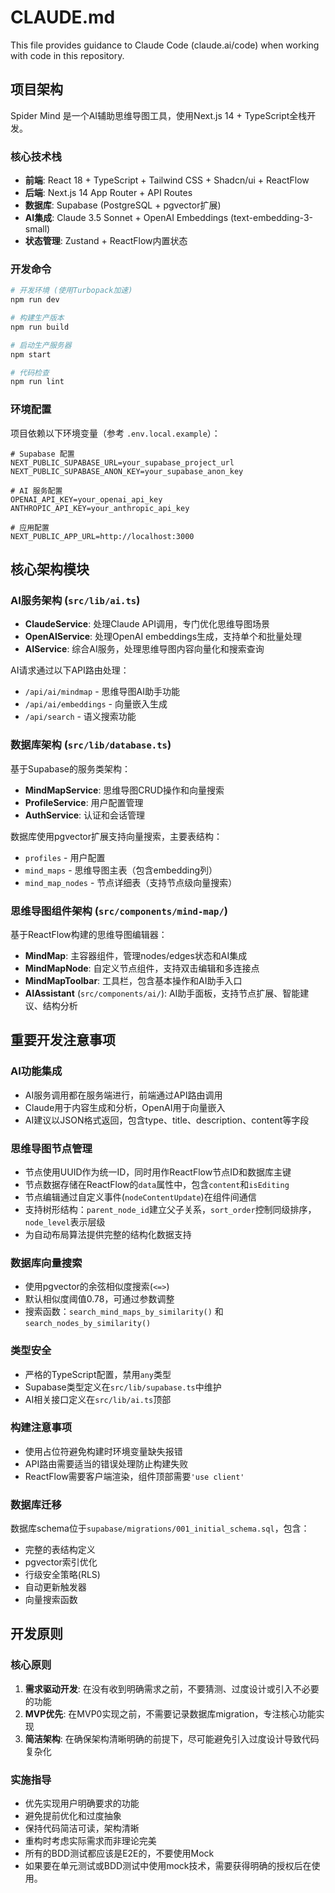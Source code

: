 # CLAUDE.md

This file provides guidance to Claude Code (claude.ai/code) when working with code in this repository.

## 项目架构

Spider Mind 是一个AI辅助思维导图工具，使用Next.js 14 + TypeScript全栈开发。

### 核心技术栈
- **前端**: React 18 + TypeScript + Tailwind CSS + Shadcn/ui + ReactFlow
- **后端**: Next.js 14 App Router + API Routes  
- **数据库**: Supabase (PostgreSQL + pgvector扩展)
- **AI集成**: Claude 3.5 Sonnet + OpenAI Embeddings (text-embedding-3-small)
- **状态管理**: Zustand + ReactFlow内置状态

### 开发命令

```bash
# 开发环境 (使用Turbopack加速)
npm run dev

# 构建生产版本
npm run build

# 启动生产服务器  
npm start

# 代码检查
npm run lint
```

### 环境配置

项目依赖以下环境变量（参考 `.env.local.example`）：

```env
# Supabase 配置
NEXT_PUBLIC_SUPABASE_URL=your_supabase_project_url
NEXT_PUBLIC_SUPABASE_ANON_KEY=your_supabase_anon_key

# AI 服务配置
OPENAI_API_KEY=your_openai_api_key  
ANTHROPIC_API_KEY=your_anthropic_api_key

# 应用配置
NEXT_PUBLIC_APP_URL=http://localhost:3000
```

## 核心架构模块

### AI服务架构 (`src/lib/ai.ts`)
- **ClaudeService**: 处理Claude API调用，专门优化思维导图场景
- **OpenAIService**: 处理OpenAI embeddings生成，支持单个和批量处理  
- **AIService**: 综合AI服务，处理思维导图内容向量化和搜索查询

AI请求通过以下API路由处理：
- `/api/ai/mindmap` - 思维导图AI助手功能
- `/api/ai/embeddings` - 向量嵌入生成  
- `/api/search` - 语义搜索功能

### 数据库架构 (`src/lib/database.ts`)
基于Supabase的服务类架构：
- **MindMapService**: 思维导图CRUD操作和向量搜索
- **ProfileService**: 用户配置管理
- **AuthService**: 认证和会话管理

数据库使用pgvector扩展支持向量搜索，主要表结构：
- `profiles` - 用户配置  
- `mind_maps` - 思维导图主表（包含embedding列）
- `mind_map_nodes` - 节点详细表（支持节点级向量搜索）

### 思维导图组件架构 (`src/components/mind-map/`)
基于ReactFlow构建的思维导图编辑器：
- **MindMap**: 主容器组件，管理nodes/edges状态和AI集成
- **MindMapNode**: 自定义节点组件，支持双击编辑和多连接点
- **MindMapToolbar**: 工具栏，包含基本操作和AI助手入口
- **AIAssistant** (`src/components/ai/`): AI助手面板，支持节点扩展、智能建议、结构分析

## 重要开发注意事项

### AI功能集成
- AI服务调用都在服务端进行，前端通过API路由调用
- Claude用于内容生成和分析，OpenAI用于向量嵌入
- AI建议以JSON格式返回，包含type、title、description、content等字段

### 思维导图节点管理
- 节点使用UUID作为统一ID，同时用作ReactFlow节点ID和数据库主键
- 节点数据存储在ReactFlow的`data`属性中，包含`content`和`isEditing`
- 节点编辑通过自定义事件(`nodeContentUpdate`)在组件间通信
- 支持树形结构：`parent_node_id`建立父子关系，`sort_order`控制同级排序，`node_level`表示层级
- 为自动布局算法提供完整的结构化数据支持

### 数据库向量搜索
- 使用pgvector的余弦相似度搜索(`<=>`)
- 默认相似度阈值0.78，可通过参数调整  
- 搜索函数：`search_mind_maps_by_similarity()` 和 `search_nodes_by_similarity()`

### 类型安全
- 严格的TypeScript配置，禁用`any`类型
- Supabase类型定义在`src/lib/supabase.ts`中维护
- AI相关接口定义在`src/lib/ai.ts`顶部

### 构建注意事项
- 使用占位符避免构建时环境变量缺失报错
- API路由需要适当的错误处理防止构建失败
- ReactFlow需要客户端渲染，组件顶部需要`'use client'`

### 数据库迁移
数据库schema位于`supabase/migrations/001_initial_schema.sql`，包含：
- 完整的表结构定义
- pgvector索引优化
- 行级安全策略(RLS)
- 自动更新触发器
- 向量搜索函数

## 开发原则

### 核心原则
1. **需求驱动开发**: 在没有收到明确需求之前，不要猜测、过度设计或引入不必要的功能
2. **MVP优先**: 在MVP0实现之前，不需要记录数据库migration，专注核心功能实现
3. **简洁架构**: 在确保架构清晰明确的前提下，尽可能避免引入过度设计导致代码复杂化

### 实施指导
- 优先实现用户明确要求的功能
- 避免提前优化和过度抽象
- 保持代码简洁可读，架构清晰
- 重构时考虑实际需求而非理论完美
- 所有的BDD测试都应该是E2E的，不要使用Mock
- 如果要在单元测试或BDD测试中使用mock技术，需要获得明确的授权后在使用。